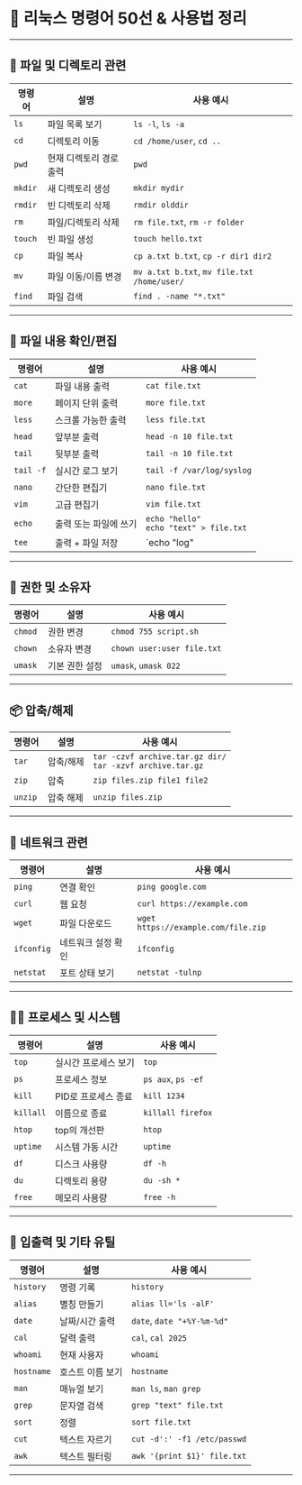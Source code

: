 # 🐧 리눅스 명령어 50선 & 사용법 정리

---

## 📁 파일 및 디렉토리 관련

| 명령어 | 설명 | 사용 예시 |
|--------|------|-----------|
| `ls` | 파일 목록 보기 | `ls -l`, `ls -a` |
| `cd` | 디렉토리 이동 | `cd /home/user`, `cd ..` |
| `pwd` | 현재 디렉토리 경로 출력 | `pwd` |
| `mkdir` | 새 디렉토리 생성 | `mkdir mydir` |
| `rmdir` | 빈 디렉토리 삭제 | `rmdir olddir` |
| `rm` | 파일/디렉토리 삭제 | `rm file.txt`, `rm -r folder` |
| `touch` | 빈 파일 생성 | `touch hello.txt` |
| `cp` | 파일 복사 | `cp a.txt b.txt`, `cp -r dir1 dir2` |
| `mv` | 파일 이동/이름 변경 | `mv a.txt b.txt`, `mv file.txt /home/user/` |
| `find` | 파일 검색 | `find . -name "*.txt"` |

---

## 📄 파일 내용 확인/편집

| 명령어 | 설명 | 사용 예시 |
|--------|------|-----------|
| `cat` | 파일 내용 출력 | `cat file.txt` |
| `more` | 페이지 단위 출력 | `more file.txt` |
| `less` | 스크롤 가능한 출력 | `less file.txt` |
| `head` | 앞부분 출력 | `head -n 10 file.txt` |
| `tail` | 뒷부분 출력 | `tail -n 10 file.txt` |
| `tail -f` | 실시간 로그 보기 | `tail -f /var/log/syslog` |
| `nano` | 간단한 편집기 | `nano file.txt` |
| `vim` | 고급 편집기 | `vim file.txt` |
| `echo` | 출력 또는 파일에 쓰기 | `echo "hello"`<br>`echo "text" > file.txt` |
| `tee` | 출력 + 파일 저장 | `echo "log" | tee logfile.txt` |

---

## 🔐 권한 및 소유자

| 명령어 | 설명 | 사용 예시 |
|--------|------|-----------|
| `chmod` | 권한 변경 | `chmod 755 script.sh` |
| `chown` | 소유자 변경 | `chown user:user file.txt` |
| `umask` | 기본 권한 설정 | `umask`, `umask 022` |

---

## 📦 압축/해제

| 명령어 | 설명 | 사용 예시 |
|--------|------|-----------|
| `tar` | 압축/해제 | `tar -czvf archive.tar.gz dir/`<br>`tar -xzvf archive.tar.gz` |
| `zip` | 압축 | `zip files.zip file1 file2` |
| `unzip` | 압축 해제 | `unzip files.zip` |

---

## 📡 네트워크 관련

| 명령어 | 설명 | 사용 예시 |
|--------|------|-----------|
| `ping` | 연결 확인 | `ping google.com` |
| `curl` | 웹 요청 | `curl https://example.com` |
| `wget` | 파일 다운로드 | `wget https://example.com/file.zip` |
| `ifconfig` | 네트워크 설정 확인 | `ifconfig` |
| `netstat` | 포트 상태 보기 | `netstat -tulnp` |

---

## 👨‍💻 프로세스 및 시스템

| 명령어 | 설명 | 사용 예시 |
|--------|------|-----------|
| `top` | 실시간 프로세스 보기 | `top` |
| `ps` | 프로세스 정보 | `ps aux`, `ps -ef` |
| `kill` | PID로 프로세스 종료 | `kill 1234` |
| `killall` | 이름으로 종료 | `killall firefox` |
| `htop` | top의 개선판 | `htop` |
| `uptime` | 시스템 가동 시간 | `uptime` |
| `df` | 디스크 사용량 | `df -h` |
| `du` | 디렉토리 용량 | `du -sh *` |
| `free` | 메모리 사용량 | `free -h` |

---

## 🔁 입출력 및 기타 유틸

| 명령어 | 설명 | 사용 예시 |
|--------|------|-----------|
| `history` | 명령 기록 | `history` |
| `alias` | 별칭 만들기 | `alias ll='ls -alF'` |
| `date` | 날짜/시간 출력 | `date`, `date "+%Y-%m-%d"` |
| `cal` | 달력 출력 | `cal`, `cal 2025` |
| `whoami` | 현재 사용자 | `whoami` |
| `hostname` | 호스트 이름 보기 | `hostname` |
| `man` | 매뉴얼 보기 | `man ls`, `man grep` |
| `grep` | 문자열 검색 | `grep "text" file.txt` |
| `sort` | 정렬 | `sort file.txt` |
| `cut` | 텍스트 자르기 | `cut -d':' -f1 /etc/passwd` |
| `awk` | 텍스트 필터링 | `awk '{print $1}' file.txt` |

---


